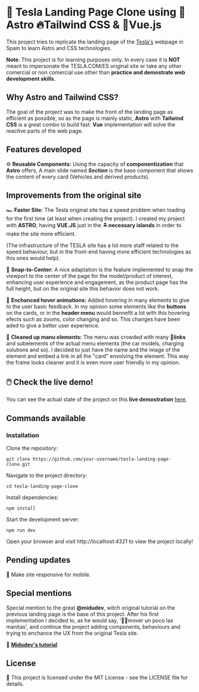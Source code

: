 # 🚗 Tesla Landing Page Clone using 🚀Astro 🔥Tailwind CSS & 💚Vue.js

This project tries to replicate the landing page of the [Tesla's](tesla.com/es_ES) webpage in Spain to learn Astro and CSS technologies.

**Note**: This project is for learning purposes only. In every case it is **NOT** meant to impersonate the TESLA.COM/ES original site or take any other comercial or non comercial use other than **practice and demostrate web development skills.**

## Why Astro and Tailwind CSS?

The goal of the project was to make the front of the landing page as efficient as possible, so as the page is mainly static, **Astro** with **Tailwind CSS** is a great combo to build fast. **Vue** implementation will solve the reactive parts of the web page.

## Features developed

⚙️ **Reusable Components:** Using the capacity of **componentization** that **Astro** offers, A main slide named **_Section_** is the base component that shows the content of every card (Vehicles and derived products).

## Improvements from the original site

🏎️ **Faster Site:** The Tesla original site has a speed problem when loading for the first time (at least when creating the project). I created my project with **ASTRO**, having **VUE.JS** just in the 🏝️**necessary islands** in order to make the site more efficient.

(The infrastructure of the TESLA site has a lot more staff related to the speed behaviour, but in the front-end having more efficient technologies as this ones would help).

🌟 **Snap-to-Center:** A nice adaptation is the feature implemented to snap the viewport to the center of the page for the model/product of interest, enhancing user experience and engagement, as the product page has the full height, but on the original site this behavior does not work.

🎈 **Enchanced hover animations:** Added hovering in many elements to give to the user basic feedback. In my opinion some elements like the **buttons** on the cards, or in the **header menu** would bennefit a lot with this hovering efects such as zooms, color changing and so.
This changes have been aded to give a better user experience.

🧹 **Cleaned up manu elements:** The menu was crowded with many 🔗**links** and subelements of the actual menu elements (the car models, charging solutions and so). I decided to just have the name and the image of the element and embed a link in all the "card" envolving the element. This way the frame looks cleaner and it is even more user friendly in my opinion.

## 🖱️ Check the live demo!

You can see the actual state of the project on this **live demostration** [here](https://tesla-landing-clone.otroca.dev/).

## Commands available

### Installation

Clone the repository:

    git clone https://github.com/your-username/tesla-landing-page-clone.git

Navigate to the project directory:

    cd tesla-landing-page-clone

Install dependencies:

    npm install

Start the development server:

    npm run dev

Open your browser and visit http://localhost:4321 to view the project locally!

## Pending updates

📝 Make site responsive for mobile.

## Special mentions

Special mention to the great **@midudev**, witch original tutorial on the previous landing page is the base of this project. After his first implementation I decided to, as he would say, '🖐🏻mover un poco las manitas', and continue the project adding components, behaviours and trying to enchance the UX from the original Tesla site.

🔗 [**Midudev's tutorial**](https://www.youtube.com/watch?v=S_oLr_np4S8)

## License

📝 This project is licensed under the MIT License - see the LICENSE file for details.
